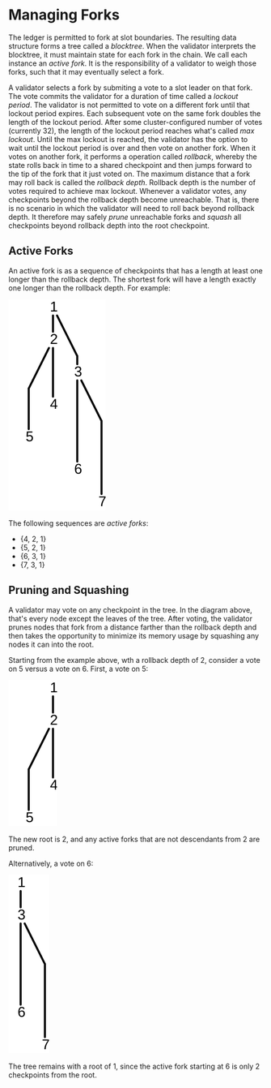 # Managing Forks

The ledger is permitted to fork at slot boundaries. The resulting data structure forms a tree called a _blocktree_. When the validator interprets the blocktree, it must maintain state for each fork in the chain. We call each instance an _active fork_. It is the responsibility of a validator to weigh those forks, such that it may eventually select a fork.

A validator selects a fork by submiting a vote to a slot leader on that fork. The vote commits the validator for a duration of time called a _lockout period_. The validator is not permitted to vote on a different fork until that lockout period expires. Each subsequent vote on the same fork doubles the length of the lockout period. After some cluster-configured number of votes \(currently 32\), the length of the lockout period reaches what's called _max lockout_. Until the max lockout is reached, the validator has the option to wait until the lockout period is over and then vote on another fork. When it votes on another fork, it performs a operation called _rollback_, whereby the state rolls back in time to a shared checkpoint and then jumps forward to the tip of the fork that it just voted on. The maximum distance that a fork may roll back is called the _rollback depth_. Rollback depth is the number of votes required to achieve max lockout. Whenever a validator votes, any checkpoints beyond the rollback depth become unreachable. That is, there is no scenario in which the validator will need to roll back beyond rollback depth. It therefore may safely _prune_ unreachable forks and _squash_ all checkpoints beyond rollback depth into the root checkpoint.

## Active Forks

An active fork is as a sequence of checkpoints that has a length at least one longer than the rollback depth. The shortest fork will have a length exactly one longer than the rollback depth. For example:

![Forks](../.gitbook/assets/forks.svg)

The following sequences are _active forks_:

* {4, 2, 1}
* {5, 2, 1}
* {6, 3, 1}
* {7, 3, 1}

## Pruning and Squashing

A validator may vote on any checkpoint in the tree. In the diagram above, that's every node except the leaves of the tree. After voting, the validator prunes nodes that fork from a distance farther than the rollback depth and then takes the opportunity to minimize its memory usage by squashing any nodes it can into the root.

Starting from the example above, wth a rollback depth of 2, consider a vote on 5 versus a vote on 6. First, a vote on 5:

![Forks after pruning](../.gitbook/assets/forks-pruned.svg)

The new root is 2, and any active forks that are not descendants from 2 are pruned.

Alternatively, a vote on 6:

![Forks](../.gitbook/assets/forks-pruned2.svg)

The tree remains with a root of 1, since the active fork starting at 6 is only 2 checkpoints from the root.

